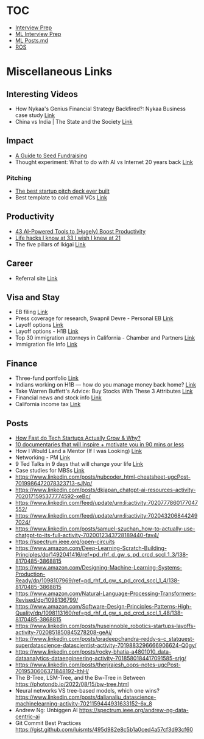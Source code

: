 # TOC

* [Interview Prep](/Miscellaneous/interview_prep/)
* [ML Interview Prep](/ml_study/readme_ml_study.md)
* [ML Posts.md](/ml_study/posts.md)
* [ROS](/Miscellaneous/ROS/)

# Miscellaneous Links

## Interesting Videos

* How Nykaa's Genius Financial Strategy Backfired?: Nykaa Business case study [Link](https://www.youtube.com/watch?v=QRGO9wvNPQc)
* China vs India | The State and the Society [Link](https://www.youtube.com/watch?v=7c4uO9ZGfbc)

## Impact

* [A Guide to Seed Fundraising](/Miscellaneous/files/A%20Guide%20to%20Seed%20Fundraising.pdf)
* Thought experiment: What to do with AI vs Internet 20 years back [Link](https://www.linkedin.com/posts/jay-feng-ab66b049_business-ai-technology-activity-7021160790661492736-67WD)

### Pitching

* [The best startup pitch deck ever built](/Miscellaneous/files/Best%20startup%20pitch%20deck%20ever%20built.pdf)
* Best template to cold email VCs [Link](https://www.linkedin.com/posts/stephanenasser_startup-fundraising-venturecapital-activity-7019681864248401921-TPS7)

## Productivity

* [43 AI-Powered Tools to (Hugely) Boost Productivity](/Miscellaneous/files/43%20AI-Powered%20Tools%20to%20(Hugely)%20Boost%20Productivity.pdf)
* [Life hacks I know at 33 I wish I knew at 21](/Miscellaneous/files/Life%20hacks%20I%20know%20at%2033%20I%20wish%20I%20knew%20at%2021.pdf)
* The five pillars of Ikigai [Link](/Miscellaneous/files/The%20five%20pillars%20of%20Ikigai.pdf)

## Career

* Referral site [Link](https://refermarket.com/)

## Visa and Stay

* EB filing [Link](https://www.linkedin.com/posts/sameer-a-khedekar_immigration-globalmobility-unshackled-activity-7018252551569477632-gUAP)
* Press coverage for research, Swapnil Devre - Personal EB [Link](https://www.linkedin.com/in/swapnil-devre-250030231/)
* Layoff options [Link](https://www.linkedin.com/feed/update/urn:li:activity:7013575956112048128/)
* Layoff options - H1B [Link](https://www.linkedin.com/feed/update/urn:li:activity:7008490728293093378/)
* Top 30 immigration attorneys in California - Chamber and Partners [Link](https://www.linkedin.com/posts/sameer-a-khedekar_immigration-immigrationlawyer-visas-activity-6664185058036981761-bYFH)
* Immigration file Info [Link](https://www.linkedin.com/posts/tesspdouglas_immigration-foia-howtofileafoia-activity-7018716436026052608-laJT)

## Finance

* Three-fund portfolio [Link](https://www.bogleheads.org/wiki/Three-fund_portfolio)
* Indians working on H1B — how do you manage money back home? [Link](https://www.teamblind.com/post/Indians-working-on-H1B-—-how-do-you-manage-money-back-home-rWwC0vab)
* Take Warren Buffett's Advice: Buy Stocks With These 3 Attributes [Link](https://www.fool.com/investing/2023/01/15/take-warren-buffetts-advice-buy-stocks-with-these/)
* Financial news and stock info [Link](www.marketbeat.com)
* California income tax [Link](https://www.teamblind.com/post/California-income-tax-kM53P7Qr)

## Posts

* [How Fast do Tech Startups Actually Grow &amp; Why?](/Miscellaneous/files/How%20Fast%20do%20Tech%20Startups%20Actually%20Grow%20%26%20Why.pdf)
* [10 documentaries that will inspire + motivate you in 90 mins or less](https://www.linkedin.com/posts/benmeer_10-documentaries-that-will-change-your-mindset-ugcPost-7019654855862439936-YrV2)
* How I Would Land a Mentor (If I was Looking) [Link](https://www.linkedin.com/posts/adityaariewijaya_mentorship-tech-opportunity-activity-7016275979736166400-tIIe?utm_source=share&utm_medium=member_desktop)
* Networking - PM [Link](https://www.linkedin.com/posts/diegogranadosh_productmanagement-activity-7018967900325638144-Ls3t)
* 9 Ted Talks in 9 days that will change your life [Link](https://www.linkedin.com/posts/mattgray1_9-ted-talks-in-9-days-that-will-change-your-ugcPost-7020735474486927360-GZIj)
* Case studies for MBSs [Link](https://www.linkedin.com/posts/pavan-sathiraju_consulting-interviews-are-tough-because-1-activity-7021803377558781952-pc2Y)
* https://www.linkedin.com/posts/nubcoder_html-cheatsheet-ugcPost-7019986472078323713-sJNp/
* https://www.linkedin.com/posts/dkjapan_chatgpt-ai-resources-activity-7020171595377774592-xeBc/
* https://www.linkedin.com/feed/update/urn:li:activity:7020777860177047552/
* https://www.linkedin.com/feed/update/urn:li:activity:7020432068442497024/
* https://www.linkedin.com/posts/samuel-szuchan_how-to-actually-use-chatgpt-to-its-full-activity-7020012343728189440-fav4/
* https://spectrum.ieee.org/open-circuits
* https://www.amazon.com/Deep-Learning-Scratch-Building-Principles/dp/1492041416/ref=pd_rhf_d_gw_s_pd_crcd_sccl_1_3/138-8170485-3868815
* https://www.amazon.com/Designing-Machine-Learning-Systems-Production-Ready/dp/1098107969/ref=pd_rhf_d_gw_s_pd_crcd_sccl_1_4/138-8170485-3868815
* https://www.amazon.com/Natural-Language-Processing-Transformers-Revised/dp/1098136799/
* https://www.amazon.com/Software-Design-Principles-Patterns-High-Quality/dp/1098113160/ref=pd_rhf_d_gw_s_pd_crcd_sccl_1_48/138-8170485-3868815
* https://www.linkedin.com/posts/huseinnoble_robotics-startups-layoffs-activity-7020851850845278208-geAi/
* https://www.linkedin.com/posts/pradeepchandra-reddy-s-c_statquest-superdatascience-datascientist-activity-7019883296666906624-Q0gy/
* https://www.linkedin.com/posts/rocky-bhatia-a4801010_data-dataanalytics-dataengineering-activity-7018580184417091585-srjg/
* https://www.linkedin.com/posts/therjrajesh_oops-notes-ugcPost-7019530606371848192-lthH/
* The B-Tree, LSM-Tree, and the Bw-Tree in Between https://photondb.io/2022/08/15/bw-tree.html
* Neural networks VS tree-based models, which one wins? https://www.linkedin.com/posts/dalianaliu_datascience-machinelearning-activity-7021159444931633152-6x_8
* Andrew Ng: Unbiggen AI  https://spectrum.ieee.org/andrew-ng-data-centric-ai
* Git Commit Best Practices https://gist.github.com/luismts/495d982e8c5b1a0ced4a57cf3d93cf60
